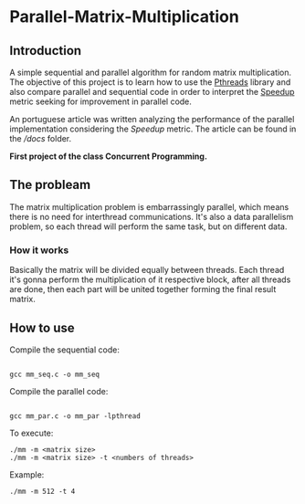 # Parallel-Matrix-Multiplication

## Introduction

 A simple sequential and parallel algorithm for random matrix multiplication. The objective of this project is to learn how to use the <a href="https://en.wikipedia.org/wiki/POSIX_Threads">Pthreads</a> library and also compare parallel and sequential code in order to interpret the <a href="https://en.wikipedia.org/wiki/Speedup">Speedup</a> metric seeking for improvement in parallel code.

An portuguese article was written analyzing the performance of the parallel implementation considering the <i>Speedup</i> metric. The article can be found in the <i>/docs</i> folder. 


<b> First project of the class Concurrent Programming.</b>


## The probleam

The matrix multiplication problem is embarrassingly parallel, which means there is no need for interthread communications. It's also a data parallelism problem, so each thread will perform the same task, but on different data.

### How it works

Basically the matrix will be divided equally between threads. Each thread it's gonna perform the multiplication of it respective block, after all threads are done, then each part will be united together forming the final result matrix.

## How to use
Compile the sequential code:
```console

gcc mm_seq.c -o mm_seq

``` 
Compile the parallel code:
```console

gcc mm_par.c -o mm_par -lpthread

``` 

To execute:
```console
./mm -m <matrix size>
./mm -m <matrix size> -t <numbers of threads>
``` 

Example:
```console
./mm -m 512 -t 4
``` 


